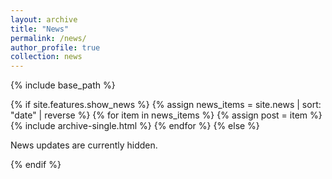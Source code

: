 ```yaml
---
layout: archive
title: "News"
permalink: /news/
author_profile: true
collection: news
---
```


{% include base_path %}

{% if site.features.show_news %}
  {% assign news_items = site.news | sort: "date" | reverse %}
  {% for item in news_items %}
    {% assign post = item %}
    {% include archive-single.html %}
  {% endfor %}
{% else %}
  <p>News updates are currently hidden.</p>
{% endif %}
